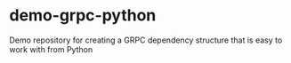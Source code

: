# demo-grpc-python
Demo repository for creating a GRPC dependency structure that is easy to work with from Python
